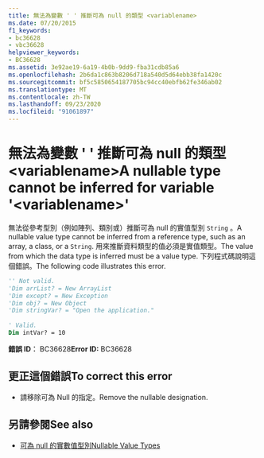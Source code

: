 ```yaml
---
title: 無法為變數 ' ' 推斷可為 null 的類型 <variablename>
ms.date: 07/20/2015
f1_keywords:
- bc36628
- vbc36628
helpviewer_keywords:
- BC36628
ms.assetid: 3e92ae19-6a19-4b0b-9dd9-fba31cdb85a6
ms.openlocfilehash: 2b6da1c863b8206d718a540d5d64ebb38fa1420c
ms.sourcegitcommit: bf5c5850654187705bc94cc40ebfb62fe346ab02
ms.translationtype: MT
ms.contentlocale: zh-TW
ms.lasthandoff: 09/23/2020
ms.locfileid: "91061897"
---
```

# <a name="a-nullable-type-cannot-be-inferred-for-variable-variablename"></a><span data-ttu-id="63c14-102">無法為變數 ' ' 推斷可為 null 的類型 \<variablename></span><span class="sxs-lookup"><span data-stu-id="63c14-102">A nullable type cannot be inferred for variable '\<variablename>'</span></span>

<span data-ttu-id="63c14-103">無法從參考型別（例如陣列、類別或）推斷可為 null 的實值型別 `String` 。</span><span class="sxs-lookup"><span data-stu-id="63c14-103">A nullable value type cannot be inferred from a reference type, such as an array, a class, or a `String`.</span></span> <span data-ttu-id="63c14-104">用來推斷資料類型的值必須是實值類型。</span><span class="sxs-lookup"><span data-stu-id="63c14-104">The value from which the data type is inferred must be a value type.</span></span> <span data-ttu-id="63c14-105">下列程式碼說明這個錯誤。</span><span class="sxs-lookup"><span data-stu-id="63c14-105">The following code illustrates this error.</span></span>  
  
```vb  
'' Not valid.
'Dim arrList? = New ArrayList  
'Dim except? = New Exception  
'Dim obj? = New Object  
'Dim stringVar? = "Open the application."  
  
' Valid.  
Dim intVar? = 10  
```  
  
 <span data-ttu-id="63c14-106">**錯誤 ID︰** BC36628</span><span class="sxs-lookup"><span data-stu-id="63c14-106">**Error ID:** BC36628</span></span>  
  
## <a name="to-correct-this-error"></a><span data-ttu-id="63c14-107">更正這個錯誤</span><span class="sxs-lookup"><span data-stu-id="63c14-107">To correct this error</span></span>  
  
- <span data-ttu-id="63c14-108">請移除可為 Null 的指定。</span><span class="sxs-lookup"><span data-stu-id="63c14-108">Remove the nullable designation.</span></span>  
  
## <a name="see-also"></a><span data-ttu-id="63c14-109">另請參閱</span><span class="sxs-lookup"><span data-stu-id="63c14-109">See also</span></span>

- [<span data-ttu-id="63c14-110">可為 null 的實數值型別</span><span class="sxs-lookup"><span data-stu-id="63c14-110">Nullable Value Types</span></span>](../programming-guide/language-features/data-types/nullable-value-types.md)
